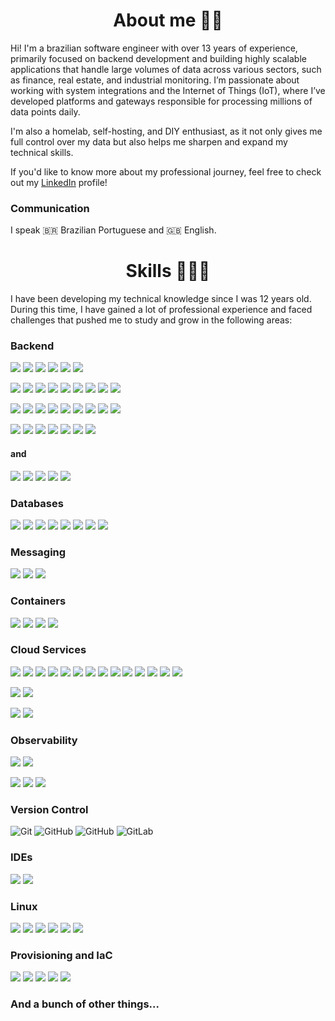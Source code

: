 <h1 align="center">About me 🙋🏽</h1>
Hi! I'm a brazilian software engineer with over 13 years of experience, primarily focused on backend development and building highly scalable applications that handle large volumes of data across various sectors, such as finance, real estate, and industrial monitoring. I’m passionate about working with system integrations and the Internet of Things (IoT), where I’ve developed platforms and gateways responsible for processing millions of data points daily.  

I'm also a homelab, self-hosting, and DIY enthusiast, as it not only gives me full control over my data but also helps me sharpen and expand my technical skills.

If you'd like to know more about my professional journey, feel free to check out my [LinkedIn](https://www.linkedin.com/in/kaoemenna) profile!

### Communication

I speak 🇧🇷 Brazilian Portuguese and 🇬🇧 English.


<h1 align="center">Skills 🧑🏽‍💻</h1>

I have been developing my technical knowledge since I was 12 years old. During this time, I have gained a lot of professional experience and faced challenges that pushed me to study and grow in the following areas:

### Backend

![](https://img.shields.io/badge/%E2%80%8B-go-00ADD8?style=for-the-badge&logo=go)
![](https://img.shields.io/badge/gin-404040?style=for-the-badge&logo=gin)
![](https://img.shields.io/badge/zap-404040?style=for-the-badge&logo=stackblitz&logoColor=FFAC33)
![](https://img.shields.io/badge/viper-404040?style=for-the-badge&logo=)
![](https://img.shields.io/badge/sqlc-404040?style=for-the-badge&logo=)
![](https://img.shields.io/badge/testify-404040?style=for-the-badge&logo=)

![](https://img.shields.io/badge/%E2%80%8B-typescript-3178C6?style=for-the-badge&logo=typescript)
![](https://img.shields.io/badge/%E2%80%8B-javascript-F7DF1E?style=for-the-badge&logo=javascript)
![](https://img.shields.io/badge/node.js-404040?style=for-the-badge&logo=nodedotjs)
![](https://img.shields.io/badge/npm-404040?style=for-the-badge&logo=npm&logoColor=red)
![](https://img.shields.io/badge/nestjs-404040?style=for-the-badge&logo=nestjs&logoColor=red)
![](https://img.shields.io/badge/typeorm-404040?style=for-the-badge&logo=typeorm)
![](https://img.shields.io/badge/jest-404040?style=for-the-badge&logo=jest&logoColor=red)
![](https://img.shields.io/badge/mocha-404040?style=for-the-badge&logo=mocha)
![](https://img.shields.io/badge/chai-404040?style=for-the-badge&logo=chai&logoColor=red)

![](https://img.shields.io/badge/%E2%80%8B-python-3776AB?style=for-the-badge&logo=python)
![](https://img.shields.io/badge/poetry-404040?style=for-the-badge&logo=poetry)
![](https://img.shields.io/badge/jupyter-404040?style=for-the-badge&logo=jupyter)
![](https://img.shields.io/badge/polars-404040?style=for-the-badge&logo=polars)
![](https://img.shields.io/badge/pandas-404040?style=for-the-badge&logo=pandas)
![](https://img.shields.io/badge/flask-404040?style=for-the-badge&logo=flask)
![](https://img.shields.io/badge/django-404040?style=for-the-badge&logo=django)
![](https://img.shields.io/badge/fastapi-404040?style=for-the-badge&logo=fastapi)
![](https://img.shields.io/badge/pytest-404040?style=for-the-badge&logo=pytest)

![](https://img.shields.io/badge/%E2%80%8B-kotlin-7F52FF?style=for-the-badge&logo=kotlin)
![](https://img.shields.io/badge/%E2%80%8B-java-E25040?style=for-the-badge&logo=openjdk)
![](https://img.shields.io/badge/javalin-404040?style=for-the-badge&logo=)
![](https://img.shields.io/badge/exposed-404040?style=for-the-badge&logo=)
![](https://img.shields.io/badge/jpa-404040?style=for-the-badge&logo=)
![](https://img.shields.io/badge/gradle-404040?style=for-the-badge&logo=gradle&logoColor=32B2C2)
![](https://img.shields.io/badge/junit-404040?style=for-the-badge&logo=junit5)

#### and

![](https://img.shields.io/badge/restful-404040?style=for-the-badge&logo=json&logoColor=65C5C5)
![](https://img.shields.io/badge/grpc-404040?style=for-the-badge&logo=trpc&logoColor=65C5C5)
![](https://img.shields.io/badge/graphql-404040?style=for-the-badge&logo=graphql&logoColor=E10098)
![](https://img.shields.io/badge/webrtc-404040?style=for-the-badge&logo=webrtc)
![](https://img.shields.io/badge/websockets-404040?style=for-the-badge&logo=socketdotio)

### Databases

![](https://img.shields.io/badge/postgresql-404040?style=for-the-badge&logo=postgresql)
![](https://img.shields.io/badge/mongodb-404040?style=for-the-badge&logo=mongodb)
![](https://img.shields.io/badge/redis-404040?style=for-the-badge&logo=redis)
![](https://img.shields.io/badge/scylladb-404040?style=for-the-badge&logo=scylladb)
![](https://img.shields.io/badge/clickhouse-404040?style=for-the-badge&logo=clickhouse)
![](https://img.shields.io/badge/influxdb-404040?style=for-the-badge&logo=influxdb)
![](https://img.shields.io/badge/sqlite-404040?style=for-the-badge&logo=sqlite&logoColor=399BD7)
![](https://img.shields.io/badge/mysql-404040?style=for-the-badge&logo=mysql)

### Messaging

![](https://img.shields.io/badge/rabbitmq-404040?style=for-the-badge&logo=rabbitmq)
![](https://img.shields.io/badge/mqtt-404040?style=for-the-badge&logo=mqtt&logoColor=6B086B)
![](https://img.shields.io/badge/apache%20kafka-404040?style=for-the-badge&logo=apache-kafka)

### Containers

![](https://img.shields.io/badge/kubernetes-404040?style=for-the-badge&logo=kubernetes)
![](https://img.shields.io/badge/podman-404040?style=for-the-badge&logo=podman&logoColor=8C2FA2)
![](https://img.shields.io/badge/docker-404040?style=for-the-badge&logo=docker)
![](https://img.shields.io/badge/portainer-404040?style=for-the-badge&logo=portainer)

### Cloud Services

![](https://img.shields.io/badge/aws-ec2-FF9900?style=for-the-badge&logo=amazonec2)
![](https://img.shields.io/badge/aws-ecs-FF9900?style=for-the-badge&logo=amazonecs)
![](https://img.shields.io/badge/aws-eks-FF9900?style=for-the-badge&logo=amazoneks)
![](https://img.shields.io/badge/aws-lambda-FF9900?style=for-the-badge&logo=awslambda)
![](https://img.shields.io/badge/aws-rds-527FFF?style=for-the-badge&logo=amazonrds)
![](https://img.shields.io/badge/aws-s3-569A31?style=for-the-badge&logo=amazons3)
![](https://img.shields.io/badge/aws-api%20gateway-FF4F8B?style=for-the-badge&logo=amazonapigateway)
![](https://img.shields.io/badge/aws-sqs-FF4F8B?style=for-the-badge&logo=amazonsqs)
![](https://img.shields.io/badge/aws-sns-FF4F8B?style=for-the-badge&logo=amazonwebservices&logoColor=FF4F8B)
![](https://img.shields.io/badge/aws-cloud%20watch-FF4F8B?style=for-the-badge&logo=amazoncloudwatch)
![](https://img.shields.io/badge/aws-route%2053-8C4FFF?style=for-the-badge&logo=amazonroute53)
![](https://img.shields.io/badge/aws-iot-569A31?style=for-the-badge&logo=amazonwebservices&logoColor=569A31)
![](https://img.shields.io/badge/aws-secret%20manager-DD344C?style=for-the-badge&logo=awssecretsmanager)
![](https://img.shields.io/badge/aws-iam-DD344C?style=for-the-badge&logo=amazonwebservices&logoColor=DD344C)

![](https://img.shields.io/badge/gcp-big%20query-669DF6?style=for-the-badge&logo=googlebigquery)
![](https://img.shields.io/badge/gcp-object%20storage-AECBFA?style=for-the-badge&logo=googlecloudstorage)

![](https://img.shields.io/badge/cloudflare-dns-F38020?style=for-the-badge&logo=cloudflare)
![](https://img.shields.io/badge/cloudflare-r2-F38020?style=for-the-badge&logo=cloudflare)

### Observability

![](https://img.shields.io/badge/datadog-404040?style=for-the-badge&logo=datadog)
![](https://img.shields.io/badge/new%20relic-404040?style=for-the-badge&logo=newrelic)

![](https://img.shields.io/badge/prometheus-404040?style=for-the-badge&logo=prometheus)
![](https://img.shields.io/badge/grafana-404040?style=for-the-badge&logo=grafana)
![](https://img.shields.io/badge/open%20telemetry-404040?style=for-the-badge&logo=opentelemetry)

### Version Control

![Git](https://img.shields.io/badge/git-404040?style=for-the-badge&logo=git)
![GitHub](https://img.shields.io/badge/github-404040?style=for-the-badge&logo=github)
![GitHub](https://img.shields.io/badge/bitbucket-404040?style=for-the-badge&logo=bitbucket&logoColor=0052CC)
![GitLab](https://img.shields.io/badge/gitlab-404040?style=for-the-badge&logo=gitlab)

### IDEs

![](https://img.shields.io/badge/Visual%20Studio%20Code-404040?style=for-the-badge&logo=v&logoColor=0078d7)
![](https://img.shields.io/badge/JetBrains%20IDEs-404040?style=for-the-badge&logo=intellij-idea)

### Linux

![](https://img.shields.io/badge/arch%20linux-404040?style=for-the-badge&logo=archlinux)
![](https://img.shields.io/badge/manjaro-404040?style=for-the-badge&logo=manjaro)
![](https://img.shields.io/badge/pop!%20os-404040?style=for-the-badge&logo=popos)
![](https://img.shields.io/badge/ubuntu-404040?style=for-the-badge&logo=ubuntu)
![](https://img.shields.io/badge/ubuntu%20server-404040?style=for-the-badge&logo=ubuntu)
![](https://img.shields.io/badge/yocto%20project-404040?style=for-the-badge&logo=linux)

### Provisioning and IaC

![](https://img.shields.io/badge/proxmox-404040?style=for-the-badge&logo=proxmox)
![](https://img.shields.io/badge/packer-404040?style=for-the-badge&logo=packer)
![](https://img.shields.io/badge/terraform-404040?style=for-the-badge&logo=terraform)
![](https://img.shields.io/badge/ansible-404040?style=for-the-badge&logo=ansible)
![](https://img.shields.io/badge/helm-404040?style=for-the-badge&logo=helm)

### And a bunch of other things...